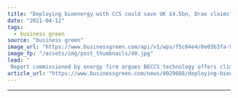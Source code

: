 ```yaml
---
title: "Deploying bioenergy with CCS could save UK £4.5bn, Drax claims"
date: "2021-04-12"
tags: 
  - business green
source: "business green"
image_url: "https://www.businessgreen.com/api/v1/wps/f5c04e4/0e03b3fa-9bf1-480b-b4d4-8568272446b9/3/Drax-tour-2016-1-2-185x114.jpg"
image_fp: "/assets/img/post_thumbnails/40.jpg"
lead: "
 Report commissioned by energy firm argues BECCS technology offers climate and cost benefits for decarbonising UK energy system ..."
article_url: "https://www.businessgreen.com/news/4029668/deploying-bioenergy-ccs-save-uk-gbp-5bn-drax-claims"
---
```


---
